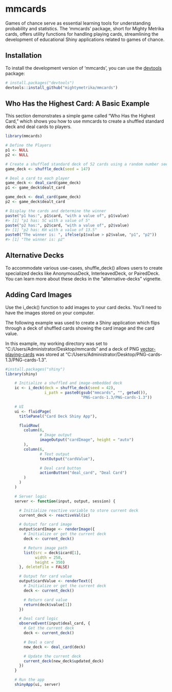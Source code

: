 
<!-- README.md is generated from README.Rmd. Please edit that file -->

# mmcards

Games of chance serve as essential learning tools for understanding
probability and statistics. The ‘mmcards’ package, short for Mighty
Metrika cards, offers utility functions for handling playing cards,
streamlining the development of educational Shiny applications related
to games of chance.

## Installation

To install the development version of ‘mmcards’, you can use the
[devtools](https://devtools.r-lib.org/) package:

``` r
# install.packages("devtools")
devtools::install_github("mightymetrika/mmcards")
```

## Who Has the Highest Card: A Basic Example

This section demonstrates a simple game called “Who Has the Highest
Card,” which shows you how to use mmcards to create a shuffled standard
deck and deal cards to players.

``` r
library(mmcards)

# Define the Players
p1 <- NULL
p2 <- NULL

# Create a shuffled standard deck of 52 cards using a random number seed for reproducibility
game_deck <- shuffle_deck(seed = 147)

# Deal a card to each player
game_deck <- deal_card(game_deck)
p1 <- game_deck$dealt_card

game_deck <- deal_card(game_deck)
p2 <- game_deck$dealt_card

# Display the cards and determine the winner
paste("p1 has:", p1$card, "with a value of", p1$value)
#> [1] "p1 has: 5C with a value of 5"
paste("p2 has:", p2$card, "with a value of", p2$value)
#> [1] "p2 has: KH with a value of 13.5"
paste0("The winner is: ", ifelse(p1$value > p2$value, "p1", "p2"))
#> [1] "The winner is: p2"
```

## Alternative Decks

To accommodate various use-cases, shuffle_deck() allows users to create
specialized decks like AnonymousDeck, InterleavedDeck, or PairedDeck.
You can learn more about these decks in the “alternative-decks”
vignette.

## Adding Card Images

Use the i_deck() function to add images to your card decks. You’ll need
to have the images stored on your computer.

The following example was used to create a Shiny application which flips
through a deck of shuffled cards showing the card image and the card
value.

In this example, my working directory was set to
“C:/Users/Administrator/Desktop/mmcards” and a deck of PNG
[vector-playing-cards](https://code.google.com/archive/p/vector-playing-cards/downloads)
was stored at
“C:/Users/Administrator/Desktop/PNG-cards-1.3/PNG-cards-1.3”.

``` r
#install.packages("shiny")
library(shiny)

    # Initialize a shuffled and image-embedded deck
    ic <- i_deck(deck = shuffle_deck(seed = 42),
                 i_path = paste0(gsub("mmcards", "", getwd()),
                                 "PNG-cards-1.3/PNG-cards-1.3"))

    # UI
    ui <- fluidPage(
      titlePanel("Card Deck Shiny App"),

      fluidRow(
        column(6,
               # Image output
               imageOutput("cardImage", height = "auto")
        ),
        column(6,
               # Text output
               textOutput("cardValue"),

               # Deal card button
               actionButton("deal_card", "Deal Card")
        )
      )
    )

    # Server logic
    server <- function(input, output, session) {

      # Initialize reactive variable to store current deck
      current_deck <- reactiveVal(ic)

      # Output for card image
      output$cardImage <- renderImage({
        # Initialize or get the current deck
        deck <- current_deck()

        # Return image path
        list(src = deck$icard[1],
             width = 250,
             height = 350)
      }, deleteFile = FALSE)

      # Output for card value
      output$cardValue <- renderText({
        # Initialize or get the current deck
        deck <- current_deck()

        # Return card value
        return(deck$value[1])
      })

      # Deal card logic
      observeEvent(input$deal_card, {
        # Get the current deck
        deck <- current_deck()

        # Deal a card
        new_deck <- deal_card(deck)

        # Update the current deck
        current_deck(new_deck$updated_deck)
      })
    }

    # Run the app
    shinyApp(ui, server)
    
```
